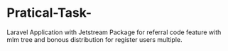 # Pratical-Task-
Laravel Application with Jetstream Package for referral code feature with mlm tree and bonous distribution for register users multiple.
